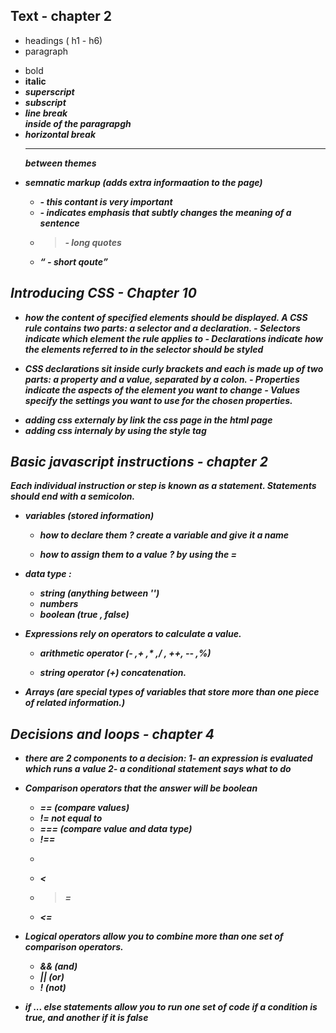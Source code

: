 ## Text - chapter 2 

 - headings ( h1 - h6)
 - paragraph <p>
 - bold <b>
 - italic <i>
 - superscript <sup>
 - subscript <sub>
 - line break <br /> inside of the paragrapgh
 - horizontal break <hr /> between themes 
 
* semnatic markup 
(adds extra informaation to the page)

   - <strong> - this contant is very important
   - <em> - indicates emphasis that subtly changes the meaning of a sentence
   - <blockquote> - long quotes
   - <q> - short qoute
   

## Introducing CSS - Chapter 10


- how the content of specified elements should be displayed. A CSS rule contains two parts: a selector and a declaration.
        - Selectors indicate which element the rule applies to
        - Declarations indicate how the elements referred to in the selector should be styled

- CSS declarations sit inside curly brackets and each is made up of two parts: a property and a value, separated by a colon.
        - Properties indicate the aspects of the element you want to change
        - Values specify the settings you want to use for the chosen properties.


* adding css externaly by link the css page in the html page 
* adding css internaly by using the style tag 


## Basic javascript instructions - chapter 2 

Each individual instruction or step is known as a statement. Statements should end with a semicolon. 

- variables 
    (stored information)

   * how to declare them ?
      create a variable and give it a name 

   * how to assign them to a value ?
      by using the =

- data type :

   * string (anything between '')
   * numbers 
   * boolean (true , false)

- Expressions rely on operators to calculate a value. 

   * arithmetic operator 
       (- ,+ ,* ,/ , ++, -- ,%)

   * string operator
        (+)  concatenation. 

- Arrays 
    (are special types of variables that store more than one piece of related information.)

 
## Decisions and loops - chapter 4 

- there are 2 components to a decision:
    1- an expression is evaluated which runs a value
    2- a conditional statement says what to do 

* Comparison operators that the answer will be boolean 
   - == (compare values)
   - != not equal to
   - === (compare value and data type)
   - !== 
   - >
   - <
   - >=
   - <=

* Logical operators allow you to combine more than one set of comparison operators. 
    - && (and)
    - || (or)
    - !  (not)

* if ... else statements allow you to run one set of code if a condition is true, and another if it is false 


   
